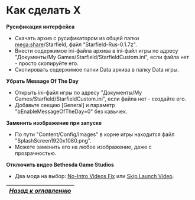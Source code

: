 # Как сделать X

**Русификация интерфейса**

+ Скачать архив с русификатором из общей папки [mega:share](https://link.meridiano-web.com/mega:share)/Starfield, файл "Starfield-Rus-0.1.7z".
+ Внести содержимое ini-файла архива в ini-файл игры по адресу "Документы/My Games/Starfield/StarfieldCustom.ini", если файла нет - просто скопируйте его.
+ Скопировать содержимое папки Data архива в папку Data игры.

**Убрать Message Of The Day**

+ Открыть ini-файл игры по адресу "Документы/My Games/Starfield/StarfieldCustom.ini", если файла нет - создайте его.
+ Добавьте секцию [General] и параметр "bEnableMessageOfTheDay=0" без кавычек.

**Заменить изображение при запуске**

+ По пути "Content/Config/Images" в корне игры находится файл "SplashScreen1920x1080.png".
+ Можете заменить его на любое изображение, даже с прозрачностью.

**Отключить видео Bethesda Game Studios**

+ Два мода на выбор: [No-Intro Videos Fix](https://www.nexusmods.com/starfield/mods/88) или [Skip Launch Video](https://www.nexusmods.com/starfield/mods/130).

|[*Назад к оглавлению*](https://github.com/Meridiano/Starfield-Head)|
|:---:|